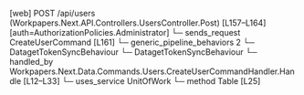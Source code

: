 [web] POST /api/users  (Workpapers.Next.API.Controllers.UsersController.Post)  [L157–L164] [auth=AuthorizationPolicies.Administrator]
  └─ sends_request CreateUserCommand [L161]
    └─ generic_pipeline_behaviors 2
      └─ DatagetTokenSyncBehaviour
      └─ DatagetTokenSyncBehaviour
    └─ handled_by Workpapers.Next.Data.Commands.Users.CreateUserCommandHandler.Handle [L12–L33]
      └─ uses_service UnitOfWork
        └─ method Table [L25]

